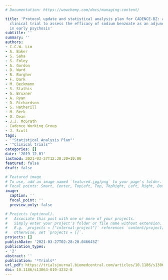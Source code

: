 ```yaml
---
# Documentation: https://wowchemy.com/docs/managing-content/

title: 'Protocol update and statistical analysis plan for CADENCE-BZ: a randomized
  clinical trial to assess the efficacy of sodium benzoate as an adjunctive treatment
  in early psychosis'
subtitle: ''
summary: ''
authors:
- C.C.W. Lim
- A. Baker
- S. Saha
- S. Foley
- A. Gordon
- D. Ward
- B. Burgher
- F. Dark
- M. Beckmann
- S. Stathis
- G. Bruxner
- A. Ryan
- D. Richardson
- S. Hatherill
- M. Berk
- O. Dean
- J.J. McGrath
- Cadence Working Group
- J. Scott
tags: 
- '"Statistical Analysis Plan"'
- '"Clinical trials"'
categories: []
date: '2019-12-01'
lastmod: 2021-03-27T12:28:20+10:00
featured: false
draft: false

# Featured image
# To use, add an image named `featured.jpg/png` to your page's folder.
# Focal points: Smart, Center, TopLeft, Top, TopRight, Left, Right, BottomLeft, Bottom, BottomRight.
image:
  caption: ''
  focal_point: ''
  preview_only: false

# Projects (optional).
#   Associate this post with one or more of your projects.
#   Simply enter your project's folder or file name without extension.
#   E.g. `projects = ["internal-project"]` references `content/project/deep-learning/index.md`.
#   Otherwise, set `projects = []`.
projects: []
publishDate: '2021-03-27T02:28:20.046645Z'
publication_types:
- '2'
abstract: ''
publication: '*Trials*'
url_pdf: https://trialsjournal.biomedcentral.com/articles/10.1186/s13063-019-3232-8
doi: 10.1186/s13063-019-3232-8
---
```

